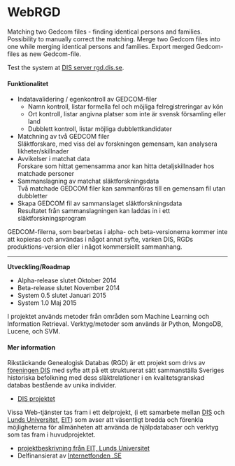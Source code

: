 WebRGD
======
Matching two Gedcom files - finding identical persons and families.
Possibility to manually correct the matching.
Merge two Gedcom files into one while merging identical persons and families.
Export merged Gedcom-files as new Gedcom-file.
<p>
Test the system at <a href="http://rgd.dis.se/">DIS server rgd.dis.se</a>.
<h4>Funktionalitet</h4>
<ul>
<li>Indatavalidering / egenkontroll av GEDCOM-filer
<ul>
<li>Namn kontroll, listar formella fel och möjliga felregistreringar av kön
<li>Ort kontroll, listar angivna platser som inte är svensk församling eller land
<li>Dubblett kontroll, listar möjliga dubblettkandidater
</ul>
<li>Matchning av två GEDCOM filer<br>
Släktforskare, med viss del av forskningen gemensam, kan analysera likheter/skillnader
<li>Avvikelser i matchat data<br>
Forskare som hittat gemensamma anor kan hitta detaljskillnader hos matchade personer
<li>Sammanslagning av matchat släktforskningsdata<br>
Två matchade GEDCOM filer kan sammanföras till en gemensam fil utan dubbletter
<li>Skapa GEDCOM fil av sammanslaget släktforskningsdata<br>
Resultatet från sammanslagningen kan laddas in i ett släktforskningsprogram
</ul>
GEDCOM-filerna, som bearbetas i alpha- och beta-versionerna kommer inte att kopieras
och användas i något annat syfte, varken DIS, RGDs produktions-version
eller i något kommersiellt sammanhang.
<hr style="clear: left;" />

<b>Utveckling/Roadmap</b>
<ul>
<li> Alpha-release slutet Oktober 2014
<li> Beta-release slutet November 2014
<li> System 0.5 slutet Januari 2015
<li> System 1.0 Maj 2015
</ul>

I projektet används metoder från områden som
Machine Learning och Information Retrieval. Verktyg/metoder som används är
Python, MongoDB, Lucene, och SVM.

<h4>Mer information</h4>
Rikstäckande Genealogisk Databas (RGD) är ett projekt som drivs av
<a href="http://www.dis.se/">föreningen DIS</a> med syfte att på ett strukturerat
sätt sammanställa Sveriges historiska befolkning med dess
släktrelationer i en kvalitetsgranskad databas bestående av unika individer.
<ul>
<li> <a href="http://www.dis.se/sv/projekt/genealogisk-databas.html">DIS
    projektet</a>
</ul>

Vissa Web-tjänster tas fram i ett delprojekt, (i ett samarbete mellan
 <a href="http://www.dis.se/">DIS</a> och <a href="http://www.lu.se/">Lunds
Universitet</a>, <a href="http://www.eit.lth.se/">EIT</a>) som avser att väsentligt
bredda och förenkla möjligheterna för allmänheten att använda de
hjälpdatabaser och verktyg som tas fram i huvudprojektet. 
<ul>
<li><a href="http://www.eit.lth.se/project/rgd">projektbeskrivning
från EIT, Lunds Universitet</a>
<li>Delfinansierat av
  <a href="http://www.internetfonden.se/rikstackande-genealogisk-databas">Internetfonden
  .SE</a>
</ul>
